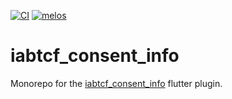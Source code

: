 [![CI](https://github.com/blaugold/iabtcf_consent_info/actions/workflows/CI.yaml/badge.svg)](https://github.com/blaugold/iabtcf_consent_info/actions/workflows/CI.yaml)
[![melos](https://img.shields.io/badge/maintained%20with-melos-f700ff.svg?style=flat-square)](https://github.com/invertase/melos)

# iabtcf_consent_info

Monorepo for the [iabtcf_consent_info](./packages/iabtcf_consent_info) flutter plugin.
